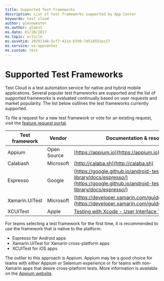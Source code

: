 ```yaml
---
title: Supported Test Frameworks
description: List of test frameworks supported by App Center
keywords: test cloud
author: glennwester
ms.author: glwest
ms.date: 01/20/2017
ms.topic: article
ms.assetid: 20291348-5cf7-421d-b7d9-7d518551ec57
ms.service: vs-appcenter
ms.custom: test
---
```


# Supported Test Frameworks

Test Cloud is a test automation service for native and hybrid mobile applications. Several popular test frameworks are supported and the list of supported frameworks is evaluated continually based on user requests and market popularity. The list below outlines the test frameworks currently supported.

To file a request for a new test framework or vote for an existing request, visit the [feature request portal](https://testcloud.ideas.aha.io).

| Test framework | Vendor      | Documentation & resources                |
| -------------- | ----------- | ---------------------------------------- |
| Appium         | Open Source | [https://appium.io](https://appium.io)   |
| Calabash       | Microsoft   | [http://calaba.sh](http://calaba.sh)     |
| Espresso       | Google      | [https://google.github.io/android-testing-support-library/docs/espresso/](https://google.github.io/android-testing-support-library/docs/espresso/) |
| Xamarin.UITest | Microsoft   | [https://developer.xamarin.com/guides/testcloud/uitest/](https://developer.xamarin.com/guides/testcloud/uitest/) |
| XCUITest       | Apple       | [Testing with Xcode - User Interface Testing](https://developer.apple.com/library/content/documentation/DeveloperTools/Conceptual/testing_with_xcode/chapters/09-ui_testing.html) |


For teams selecting a test framework for the first time, it is recommended to use the framework that is native to the platform.

- Espresso for Android apps
- Xamarin.UITest for Xamarin cross-platform apps
- XCUITest for iOS apps

The outlier to this approach is Appium. Appium may be a good choice for teams with either Appium or Selenium experience or for teams with non-Xamarin apps that desire cross-platform tests. More information is available on the [Appium website](http://appium.io/slate/en/master/#about-appium).
